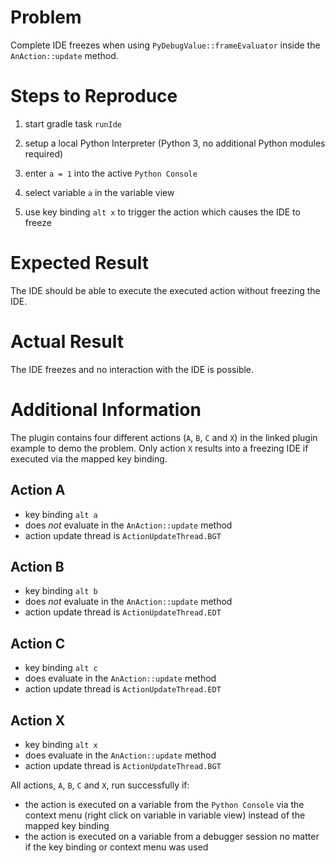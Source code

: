 # Problem

Complete IDE freezes when using `PyDebugValue::frameEvaluator` inside the `AnAction::update` method.

# Steps to Reproduce

1. start gradle task `runIde`

2. setup a local Python Interpreter (Python 3, no additional Python modules required)

3. enter `a = 1` into the active `Python Console`

4. select variable `a` in the variable view

5. use key binding `alt x` to trigger the action which causes the IDE to freeze

# Expected Result

The IDE should be able to execute the executed action without freezing the IDE.

# Actual Result

The IDE freezes and no interaction with the IDE is possible.

# Additional Information

The plugin contains four different actions (`A`, `B`, `C` and `X`) in the linked plugin example to demo the problem. Only action `X` results into a freezing IDE if executed via the mapped key binding.

## Action A

* key binding `alt a`
* does *not* evaluate in the `AnAction::update` method
* action update thread is `ActionUpdateThread.BGT`

## Action B

* key binding `alt b`
* does *not* evaluate in the `AnAction::update` method
* action update thread is `ActionUpdateThread.EDT`

## Action C

* key binding `alt c`
* does evaluate in the `AnAction::update` method
* action update thread is `ActionUpdateThread.EDT`

## Action X

* key binding `alt x`
* does evaluate in the `AnAction::update` method
* action update thread is `ActionUpdateThread.BGT`

All actions, `A`, `B`, `C` and `X`, run successfully if:

* the action is executed on a variable from the `Python Console` via the context menu (right click on variable in variable view) instead of the mapped key binding
* the action is executed on a variable from a debugger session no matter if the key binding or context menu was used